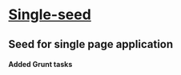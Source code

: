 # [Single-seed](https://github.com/robertbarron/single-seed)

## Seed for single page application

#### Added Grunt tasks